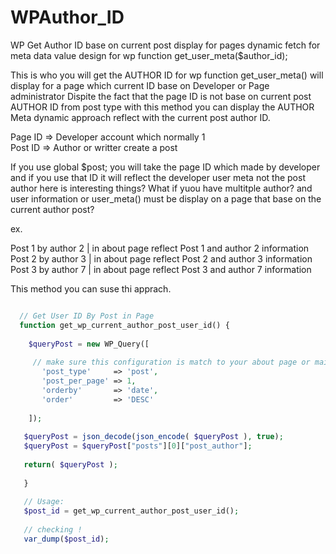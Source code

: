 # WPAuthor_ID
WP Get Author ID base on current post display for pages dynamic fetch for meta data value design for wp function get_user_meta($author_id);

This is who you will get the AUTHOR ID for wp function get_user_meta() will display for a page which current ID base on Developer or Page administrator 
Dispite the fact that the page ID is not base on current post AUTHOR ID from post type with this method you can display the AUTHOR Meta dynamic approach reflect with 
the current post author ID. 

Page ID => Developer account which normally 1 <br />
Post ID => Author or writter create a post   <br />

If you use global $post;  you will take the page ID which made by developer  
and if you use that ID it will reflect the developer user meta not the post author here is interesting things? 
What if yuou have multitple author? and user information or user_meta() must be display on a page that base on the current author post? 

ex.  <br />

Post 1 by author 2 | in about page reflect Post 1 and author 2 information  <br />
Post 2 by author 3 | in about page reflect Post 2 and author 3 information  <br />
Post 3 by author 7 | in about page reflect Post 3 and author 7 information  <br />

This method you can suse thi apprach.  <br />

```PHP

  // Get User ID By Post in Page 
  function get_wp_current_author_post_user_id() {
	 
	$queryPost = new WP_Query([
	   
     // make sure this configuration is match to your about page or main page query result ! 
	   'post_type'     => 'post',
	   'post_per_page' => 1,
	   'orderby'       => 'date',
	   'order'         => 'DESC'
		
	]);  
  
   $queryPost = json_decode(json_encode( $queryPost ), true);
   $queryPost = $queryPost["posts"][0]["post_author"];
  
   return( $queryPost );
  
   }
   
   // Usage: 
   $post_id = get_wp_current_author_post_user_id();
   
   // checking !
   var_dump($post_id);
   
```





